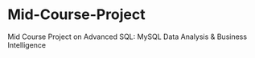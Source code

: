 # Mid-Course-Project
Mid Course Project on Advanced SQL: MySQL Data Analysis &amp; Business Intelligence
